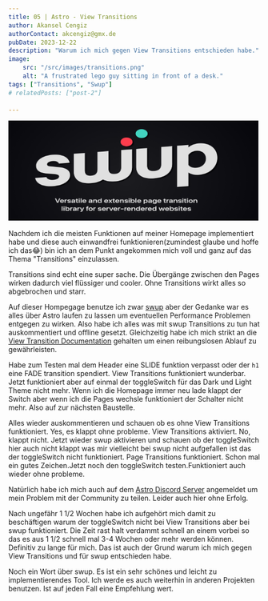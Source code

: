 ```yaml
---
title: 05 | Astro - View Transitions 
author: Akansel Cengiz
authorContact: akcengiz@gmx.de
pubDate: 2023-12-22
description: "Warum ich mich gegen View Transitions entschieden habe."
image:
    src: "/src/images/transitions.png"
    alt: "A frustrated lego guy sitting in front of a desk."
tags: ["Transitions", "Swup"]
# relatedPosts: ["post-2"]

---
```



<section class="w-10/12 text-justify"> 



<img
  src="/src/images/swup.png"
  width="500"
  height="200"
  decoding="async"
  loading="lazy"
  alt="swup logo"
  class="rounded border-2 border-dark float-right
   m-4"
/>

<p class="animate-fade duration-100">
Nachdem ich die meisten Funktionen auf meiner Homepage implementiert habe und diese auch einwandfrei funktionieren(zumindest glaube und hoffe ich das😂) bin ich an dem Punkt angekommen mich voll und ganz auf das Thema "Transitions" einzulassen.
</p>

Transitions sind echt eine super sache. Die Übergänge zwischen den Pages wirken dadurch viel flüssiger und cooler.
Ohne Transitions wirkt alles so abgebrochen und starr.

Auf dieser Hompegage benutze ich zwar [swup](https://swup.js.org/) aber der Gedanke war es alles über Astro laufen zu lassen um eventuellen Performance
Problemen entgegen zu wirken.
Also habe ich alles was mit swup Transitions zu tun hat auskommentiert und offline gesetzt.
Gleichzeitig habe ich mich strikt an die [View Transition Documentation](https://docs.astro.build/en/tutorials/add-view-transitions/) gehalten um einen reibungslosen Ablauf zu gewährleisten. 

Habe zum Testen mal dem Header eine SLIDE funktion verpasst oder der <code>h1</code> eine FADE transition spendiert.
View Transitions funktioniert wunderbar.
Jetzt funktioniert aber auf einmal der toggleSwitch für das Dark und Light Theme nicht mehr.
Wenn ich die Homepage immer neu lade klappt der Switch aber wenn ich die Pages wechsle funktioniert der Schalter nicht mehr.
Also auf zur nächsten Baustelle.

Alles wieder auskommentieren und schauen ob es ohne View Transitions funktioniert.
Yes, es klappt ohne probleme.
View Transitions aktiviert.
No, klappt nicht.
Jetzt wieder swup aktivieren und schauen ob der toggleSwitch hier auch nicht klappt was mir vielleicht bei swup nicht aufgefallen ist das der toggleSwitch nicht funktioniert.
Page Transitions funktioniert.
Schon mal ein gutes Zeichen.Jetzt noch den toggleSwitch testen.Funktioniert auch wieder ohne probleme.

Natürlich habe ich mich auch auf dem [Astro Discord Server](https://discord.com/invite/grF4GTXXYm) angemeldet um mein Problem mit der Community zu teilen.
Leider auch hier ohne Erfolg.


Nach ungefähr 1 1/2 Wochen habe ich aufgehört mich damit zu beschäftigen warum der toggleSwitch nicht bei View Transitions aber bei swup funktioniert.
Die Zeit rast halt verdammt schnell an einem vorbei so das es aus 1 1/2 schnell mal 3-4 Wochen oder mehr werden können.
Definitiv zu lange für mich.
Das ist auch der Grund warum ich mich gegen View Transitions und für swup entschieden habe.

Noch ein Wort über swup. Es ist ein sehr schönes und leicht zu implementierendes Tool.
Ich werde es auch weiterhin in anderen Projekten benutzen.
Ist auf jeden Fall eine Empfehlung wert.

</section>